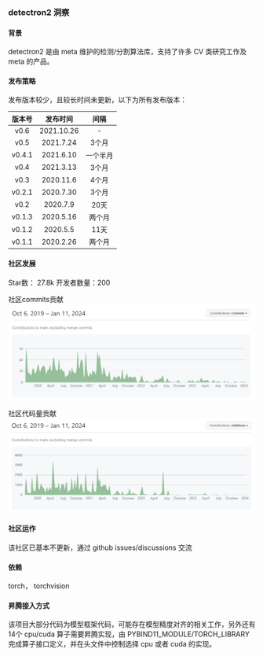 ### detectron2 洞察

#### 背景

detectron2 是由 meta 维护的检测/分割算法库，支持了许多 CV 类研究工作及 meta 的产品。

#### 发布策略

发布版本较少，且较长时间未更新，以下为所有发布版本：

| 版本号 | 发布时间 | 间隔 |
| :----: | :----: | :----: |  
| v0.6 | 2021.10.26 | - |
| v0.5 | 2021.7.24 | 3个月 |
| v0.4.1 | 2021.6.10 | 一个半月 |
| v0.4 | 2021.3.13 | 3个月 |
| v0.3 | 2020.11.6 | 4个月 |
| v0.2.1 | 2020.7.30 | 3个月 |
| v0.2 | 2020.7.9 | 20天 |
| v0.1.3 | 2020.5.16 | 两个月 |
| v0.1.2 | 2020.5.5 | 11天 |
| v0.1.1 | 2020.2.26 | 两个月 |

#### 社区发展
Star数： 27.8k 
开发者数量：200

社区commits贡献
![Alt text](https://raw.githubusercontent.com/wangshuai09/blog_img/main/images/20240111103110.png)

社区代码量贡献
![Alt text](https://raw.githubusercontent.com/wangshuai09/blog_img/main/images/20240111103147.png)

#### 社区运作
该社区已基本不更新，通过 github issues/discussions 交流

#### 依赖
torch， torchvision

#### 昇腾接入方式
该项目大部分代码为模型框架代码，可能存在模型精度对齐的相关工作，另外还有14个 cpu/cuda 算子需要昇腾实现，由 PYBIND11_MODULE/TORCH_LIBRARY 完成算子接口定义，并在头文件中控制选择 cpu 或者 cuda 的实现。
